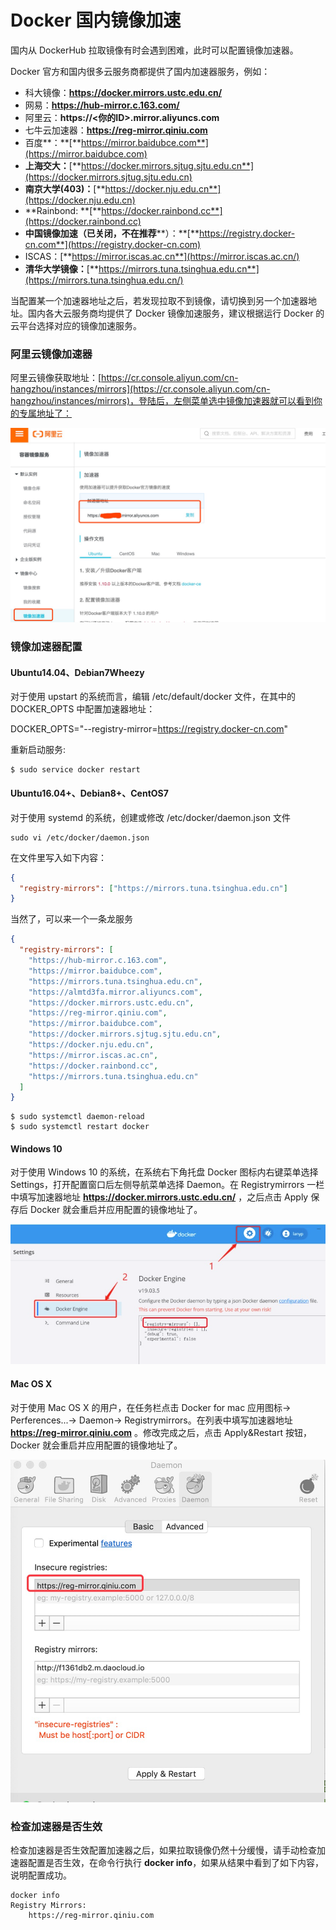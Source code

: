 # Docker 国内镜像加速

国内从 DockerHub 拉取镜像有时会遇到困难，此时可以配置镜像加速器。

Docker 官方和国内很多云服务商都提供了国内加速器服务，例如：

+ 科大镜像：**https://docker.mirrors.ustc.edu.cn/**
+ 网易：**https://hub-mirror.c.163.com/**
+ 阿里云：**https://<你的ID>.mirror.aliyuncs.com**
+ 七牛云加速器：**https://reg-mirror.qiniu.com**
+ 百度**：**[**https://mirror.baidubce.com**](https://mirror.baidubce.com)
+ **上海交大：**[**https://docker.mirrors.sjtug.sjtu.edu.cn**](https://docker.mirrors.sjtug.sjtu.edu.cn)
+ **南京大学(403)：**[**https://docker.nju.edu.cn**](https://docker.nju.edu.cn)
+ **Rainbond: **[**https://docker.rainbond.cc**](https://docker.rainbond.cc)
+ **中国镜像加速（已关闭，不在推荐****）：**[**https://registry.docker-cn.com**](https://registry.docker-cn.com)
+ ISCAS：[**https://mirror.iscas.ac.cn**](https://mirror.iscas.ac.cn/)
+ **清华大学镜像：**[**https://mirrors.tuna.tsinghua.edu.cn**](https://mirrors.tuna.tsinghua.edu.cn/)

当配置某一个加速器地址之后，若发现拉取不到镜像，请切换到另一个加速器地址。国内各大云服务商均提供了 Docker 镜像加速服务，建议根据运行 Docker 的云平台选择对应的镜像加速服务。

### 阿里云镜像加速器
阿里云镜像获取地址：[https://cr.console.aliyun.com/cn-hangzhou/instances/mirrors](https://cr.console.aliyun.com/cn-hangzhou/instances/mirrors)，登陆后，左侧菜单选中镜像加速器就可以看到你的专属地址了：

![](../assets/install/mirror1.png)

### 镜像加速器配置
#### Ubuntu14.04、Debian7Wheezy
对于使用 upstart 的系统而言，编辑 /etc/default/docker 文件，在其中的 DOCKER_OPTS 中配置加速器地址：

DOCKER_OPTS="--registry-mirror=https://registry.docker-cn.com"

重新启动服务:

```shell
$ sudo service docker restart
```

#### Ubuntu16.04+、Debian8+、CentOS7
对于使用 systemd 的系统，创建或修改 /etc/docker/daemon.json  文件 

```shell
sudo vi /etc/docker/daemon.json
```

在文件里写入如下内容：

```json
{
  "registry-mirrors": ["https://mirrors.tuna.tsinghua.edu.cn"]
}
```

当然了，可以来一个一条龙服务

```json
{
  "registry-mirrors": [
    "https://hub-mirror.c.163.com",
    "https://mirror.baidubce.com",
    "https://mirrors.tuna.tsinghua.edu.cn",
    "https://almtd3fa.mirror.aliyuncs.com",
    "https://docker.mirrors.ustc.edu.cn",
    "https://reg-mirror.qiniu.com",
    "https://mirror.baidubce.com",
    "https://docker.mirrors.sjtug.sjtu.edu.cn",
    "https://docker.nju.edu.cn",
    "https://mirror.iscas.ac.cn",
    "https://docker.rainbond.cc",
    "https://mirrors.tuna.tsinghua.edu.cn"
  ]
}
```



```shell
$ sudo systemctl daemon-reload
$ sudo systemctl restart docker
```

#### Windows 10
对于使用 Windows 10 的系统，在系统右下角托盘 Docker 图标内右键菜单选择 Settings，打开配置窗口后左侧导航菜单选择 Daemon。在 Registrymirrors 一栏中填写加速器地址 **https://docker.mirrors.ustc.edu.cn/** ，之后点击 Apply 保存后 Docker 就会重启并应用配置的镜像地址了。

![](../assets/install/mirror2.png)

#### Mac OS X
对于使用 Mac OS X 的用户，在任务栏点击 Docker for mac 应用图标-> Perferences...-> Daemon-> Registrymirrors。在列表中填写加速器地址 **https://reg-mirror.qiniu.com** 。修改完成之后，点击 Apply&Restart 按钮，Docker 就会重启并应用配置的镜像地址了。

![](../assets/install/mirror3.png)

### 检查加速器是否生效
检查加速器是否生效配置加速器之后，如果拉取镜像仍然十分缓慢，请手动检查加速器配置是否生效，在命令行执行 **docker info**，如果从结果中看到了如下内容，说明配置成功。

```shell
docker info
Registry Mirrors:
    https://reg-mirror.qiniu.com
```

